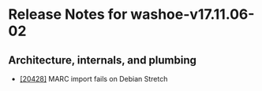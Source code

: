 
# Release Notes for washoe-v17.11.06-02

## Architecture, internals, and plumbing

- [[20428]](http://bugs.koha-community.org/bugzilla3/show_bug.cgi?id=20428) MARC import fails on Debian Stretch


